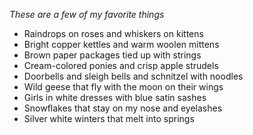 *These are a few of my favorite things*
- Raindrops on roses and whiskers on kittens
- Bright copper kettles and warm woolen mittens
- Brown paper packages tied up with strings
- Cream-colored ponies and crisp apple strudels
- Doorbells and sleigh bells and schnitzel with noodles
- Wild geese that fly with the moon on their wings
- Girls in white dresses with blue satin sashes
- Snowflakes that stay on my nose and eyelashes
- Silver white winters that melt into springs
